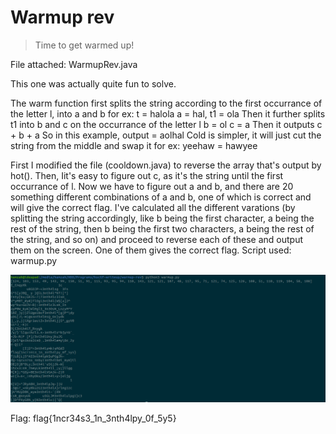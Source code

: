 # Warmup rev

> Time to get warmed up!

File attached: WarmupRev.java

This one was actually quite fun to solve. 

The warm function first splits the string according to the first occurrance of the letter l, into a and b
for ex: t = halola
a = hal, t1 = ola
Then it further splits t1 into b and c on the occurrance of the letter l
b = ol
c = a
Then it outputs c + b + a
So in this example, output = aolhal
Cold is simpler, it will just cut the string from the middle and swap it
for ex: yeehaw = hawyee

First I modified the file (cooldown.java) to reverse the array that's output by hot(). Then, Iit's easy to figure out c, as it's the string until the first occurrance of l. Now we have to figure out a and b, and there are 20 something different combinations of a and b, one of which is correct and will give the correct flag. I've calculated all the different varations (by splitting the string accordingly, like b being the first character, a being the rest of the string, then b being the first two characters, a being the rest of the string, and so on) and proceed to reverse each of these and output them on the screen. One of them gives the correct flag.
Script used: warmup.py

![Alt text](screenshot.png?raw=true "warmuprev")

Flag: flag{1ncr34s3_1n_3nth4lpy_0f_5y5}